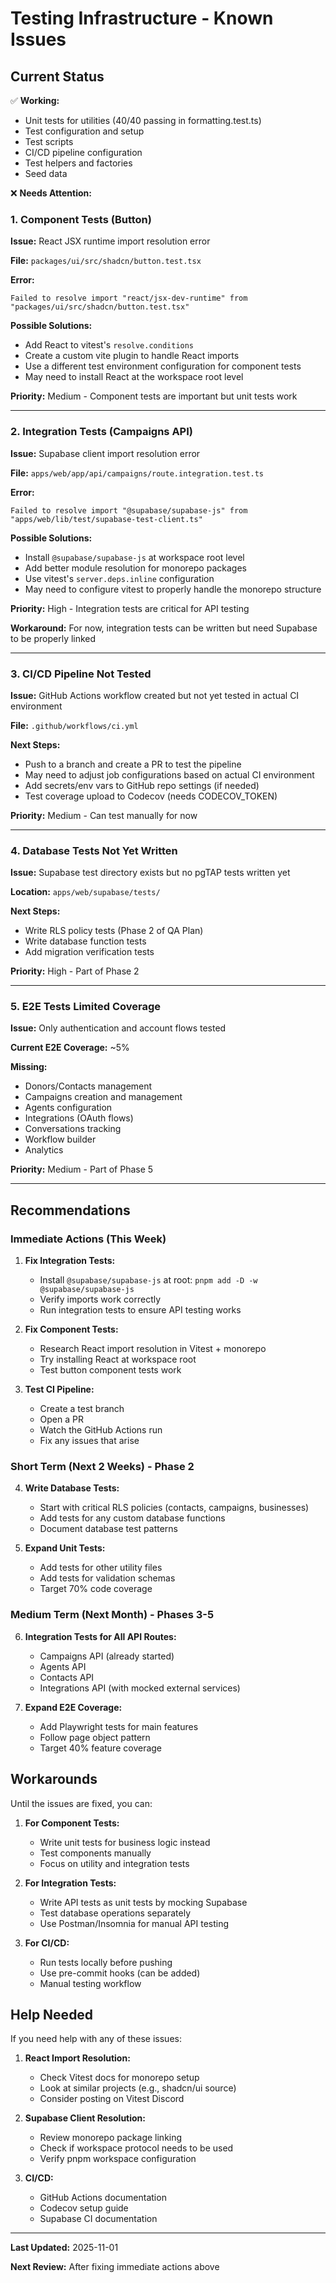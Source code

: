 # Testing Infrastructure - Known Issues

## Current Status

✅ **Working:**
- Unit tests for utilities (40/40 passing in formatting.test.ts)
- Test configuration and setup
- Test scripts
- CI/CD pipeline configuration
- Test helpers and factories
- Seed data

❌ **Needs Attention:**

### 1. Component Tests (Button)

**Issue:** React JSX runtime import resolution error

**File:** `packages/ui/src/shadcn/button.test.tsx`

**Error:**
```
Failed to resolve import "react/jsx-dev-runtime" from "packages/ui/src/shadcn/button.test.tsx"
```

**Possible Solutions:**
- Add React to vitest's `resolve.conditions`
- Create a custom vite plugin to handle React imports
- Use a different test environment configuration for component tests
- May need to install React at the workspace root level

**Priority:** Medium - Component tests are important but unit tests work

---

### 2. Integration Tests (Campaigns API)

**Issue:** Supabase client import resolution error

**File:** `apps/web/app/api/campaigns/route.integration.test.ts`

**Error:**
```
Failed to resolve import "@supabase/supabase-js" from "apps/web/lib/test/supabase-test-client.ts"
```

**Possible Solutions:**
- Install `@supabase/supabase-js` at workspace root level
- Add better module resolution for monorepo packages
- Use vitest's `server.deps.inline` configuration
- May need to configure vitest to properly handle the monorepo structure

**Priority:** High - Integration tests are critical for API testing

**Workaround:** For now, integration tests can be written but need Supabase to be properly linked

---

### 3. CI/CD Pipeline Not Tested

**Issue:** GitHub Actions workflow created but not yet tested in actual CI environment

**File:** `.github/workflows/ci.yml`

**Next Steps:**
- Push to a branch and create a PR to test the pipeline
- May need to adjust job configurations based on actual CI environment
- Add secrets/env vars to GitHub repo settings (if needed)
- Test coverage upload to Codecov (needs CODECOV_TOKEN)

**Priority:** Medium - Can test manually for now

---

### 4. Database Tests Not Yet Written

**Issue:** Supabase test directory exists but no pgTAP tests written yet

**Location:** `apps/web/supabase/tests/`

**Next Steps:**
- Write RLS policy tests (Phase 2 of QA Plan)
- Write database function tests
- Add migration verification tests

**Priority:** High - Part of Phase 2

---

### 5. E2E Tests Limited Coverage

**Issue:** Only authentication and account flows tested

**Current E2E Coverage:** ~5%

**Missing:**
- Donors/Contacts management
- Campaigns creation and management
- Agents configuration
- Integrations (OAuth flows)
- Conversations tracking
- Workflow builder
- Analytics

**Priority:** Medium - Part of Phase 5

---

## Recommendations

### Immediate Actions (This Week)

1. **Fix Integration Tests:**
   - Install `@supabase/supabase-js` at root: `pnpm add -D -w @supabase/supabase-js`
   - Verify imports work correctly
   - Run integration tests to ensure API testing works

2. **Fix Component Tests:**
   - Research React import resolution in Vitest + monorepo
   - Try installing React at workspace root
   - Test button component tests work

3. **Test CI Pipeline:**
   - Create a test branch
   - Open a PR
   - Watch the GitHub Actions run
   - Fix any issues that arise

### Short Term (Next 2 Weeks) - Phase 2

4. **Write Database Tests:**
   - Start with critical RLS policies (contacts, campaigns, businesses)
   - Add tests for any custom database functions
   - Document database test patterns

5. **Expand Unit Tests:**
   - Add tests for other utility files
   - Add tests for validation schemas
   - Target 70% code coverage

### Medium Term (Next Month) - Phases 3-5

6. **Integration Tests for All API Routes:**
   - Campaigns API (already started)
   - Agents API
   - Contacts API
   - Integrations API (with mocked external services)

7. **Expand E2E Coverage:**
   - Add Playwright tests for main features
   - Follow page object pattern
   - Target 40% feature coverage

## Workarounds

Until the issues are fixed, you can:

1. **For Component Tests:**
   - Write unit tests for business logic instead
   - Test components manually
   - Focus on utility and integration tests

2. **For Integration Tests:**
   - Write API tests as unit tests by mocking Supabase
   - Test database operations separately
   - Use Postman/Insomnia for manual API testing

3. **For CI/CD:**
   - Run tests locally before pushing
   - Use pre-commit hooks (can be added)
   - Manual testing workflow

## Help Needed

If you need help with any of these issues:

1. **React Import Resolution:**
   - Check Vitest docs for monorepo setup
   - Look at similar projects (e.g., shadcn/ui source)
   - Consider posting on Vitest Discord

2. **Supabase Client Resolution:**
   - Review monorepo package linking
   - Check if workspace protocol needs to be used
   - Verify pnpm workspace configuration

3. **CI/CD:**
   - GitHub Actions documentation
   - Codecov setup guide
   - Supabase CI documentation

---

**Last Updated:** 2025-11-01

**Next Review:** After fixing immediate actions above
